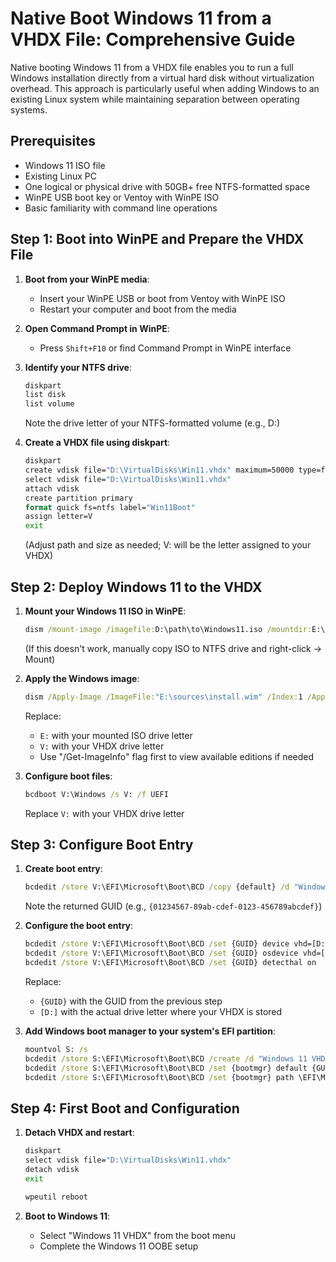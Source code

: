 # Native Boot Windows 11 from a VHDX File: Comprehensive Guide

Native booting Windows 11 from a VHDX file enables you to run a full Windows installation directly from a virtual hard disk without virtualization overhead. This approach is particularly useful when adding Windows to an existing Linux system while maintaining separation between operating systems.

## Prerequisites

- Windows 11 ISO file
- Existing Linux PC
- One logical or physical drive with 50GB+ free NTFS-formatted space
- WinPE USB boot key or Ventoy with WinPE ISO
- Basic familiarity with command line operations

## Step 1: Boot into WinPE and Prepare the VHDX File

1. **Boot from your WinPE media**:
    - Insert your WinPE USB or boot from Ventoy with WinPE ISO
    - Restart your computer and boot from the media

2. **Open Command Prompt in WinPE**:
    - Press `Shift+F10` or find Command Prompt in WinPE interface

3. **Identify your NTFS drive**:
    ```cmd
    diskpart
    list disk
    list volume
    ```
    Note the drive letter of your NTFS-formatted volume (e.g., D:)

4. **Create a VHDX file using diskpart**:
    ```cmd
    diskpart
    create vdisk file="D:\VirtualDisks\Win11.vhdx" maximum=50000 type=fixed
    select vdisk file="D:\VirtualDisks\Win11.vhdx"
    attach vdisk
    create partition primary
    format quick fs=ntfs label="Win11Boot"
    assign letter=V
    exit
    ```
    (Adjust path and size as needed; V: will be the letter assigned to your VHDX)

## Step 2: Deploy Windows 11 to the VHDX

1. **Mount your Windows 11 ISO in WinPE**:
    ```cmd
    dism /mount-image /imagefile:D:\path\to\Windows11.iso /mountdir:E:\ /index:1
    ```
    (If this doesn't work, manually copy ISO to NTFS drive and right-click → Mount)

2. **Apply the Windows image**:
    ```cmd
    dism /Apply-Image /ImageFile:"E:\sources\install.wim" /Index:1 /ApplyDir:"V:\"
    ```
    
    Replace:
    - `E:` with your mounted ISO drive letter
    - `V:` with your VHDX drive letter
    - Use "/Get-ImageInfo" flag first to view available editions if needed

3. **Configure boot files**:
    ```cmd
    bcdboot V:\Windows /s V: /f UEFI
    ```
    Replace `V:` with your VHDX drive letter

## Step 3: Configure Boot Entry

1. **Create boot entry**:
    ```cmd
    bcdedit /store V:\EFI\Microsoft\Boot\BCD /copy {default} /d "Windows 11 VHDX"
    ```
    Note the returned GUID (e.g., `{01234567-89ab-cdef-0123-456789abcdef}`)

2. **Configure the boot entry**:
    ```cmd
    bcdedit /store V:\EFI\Microsoft\Boot\BCD /set {GUID} device vhd=[D:]\VirtualDisks\Win11.vhdx
    bcdedit /store V:\EFI\Microsoft\Boot\BCD /set {GUID} osdevice vhd=[D:]\VirtualDisks\Win11.vhdx
    bcdedit /store V:\EFI\Microsoft\Boot\BCD /set {GUID} detecthal on
    ```
    
    Replace:
    - `{GUID}` with the GUID from the previous step
    - `[D:]` with the actual drive letter where your VHDX is stored

3. **Add Windows boot manager to your system's EFI partition**:
    ```cmd
    mountvol S: /s
    bcdedit /store S:\EFI\Microsoft\Boot\BCD /create /d "Windows 11 VHDX Boot" /application bootsector
    bcdedit /store S:\EFI\Microsoft\Boot\BCD /set {bootmgr} default {GUID}
    bcdedit /store S:\EFI\Microsoft\Boot\BCD /set {bootmgr} path \EFI\Microsoft\Boot\bootmgfw.efi
    ```

## Step 4: First Boot and Configuration

1. **Detach VHDX and restart**:
    ```cmd
    diskpart
    select vdisk file="D:\VirtualDisks\Win11.vhdx"
    detach vdisk
    exit
    
    wpeutil reboot
    ```

2. **Boot to Windows 11**:
    - Select "Windows 11 VHDX" from the boot menu
    - Complete the Windows 11 OOBE setup


